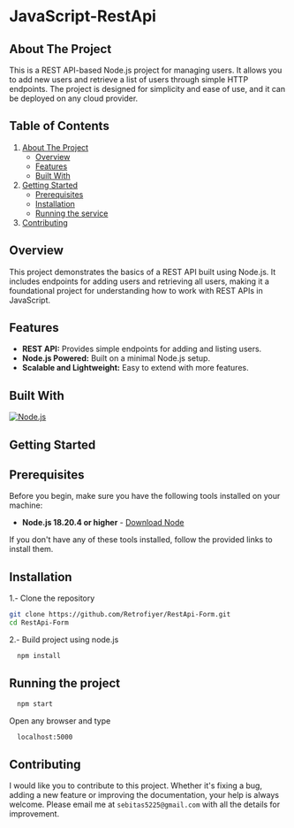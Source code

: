 # JavaScript-RestApi

## About The Project

This is a REST API-based Node.js project for managing users. It allows you to add new users and retrieve a list of users through simple HTTP endpoints. The project is designed for simplicity and ease of use, and it can be deployed on any cloud provider.

## Table of Contents

<ol>
    <li>
      <a href="#about-the-project">About The Project</a>
      <ul>
        <li><a href="#overview">Overview</a></li>
        <li><a href="#features">Features</a></li>
        <li><a href="#built-with">Built With</a></li>
      </ul>
    </li>
    <li>
      <a href="#getting-started">Getting Started</a>
      <ul>
        <li><a href="#prerequisites">Prerequisites</a></li>
        <li><a href="#installation">Installation</a></li>
        <li><a href="#running-the-project">Running the service</a></li>
      </ul>
    </li>
    <li>
      <a href="#contributing">Contributing</a>
    </li>
 </ol>

## Overview

This project demonstrates the basics of a REST API built using Node.js. It includes endpoints for adding users and retrieving all users, making it a foundational project for understanding how to work with REST APIs in JavaScript.

## Features

<div>
  <ul>
      <li> <b>REST API:</b> Provides simple endpoints for adding and listing users.</li>
      <li> <b>Node.js Powered:</b> Built on a minimal Node.js setup.</li>
      <li> <b>Scalable and Lightweight:</b> Easy to extend with more features.</li>
  </ul>
</div>

## Built With

[![Node.js][nodejs.com]][nodejs-url]

<!-- GETTING STARTED -->
## Getting Started

## Prerequisites

Before you begin, make sure you have the following tools installed on your machine:

- **Node.js 18.20.4 or higher** - [Download Node](https://nodejs.org/en/download/package-manager)

If you don't have any of these tools installed, follow the provided links to install them.


## Installation

1.- Clone the repository
   ```sh
   git clone https://github.com/Retrofiyer/RestApi-Form.git
   cd RestApi-Form
   ```
2.- Build project using node.js
 ```sh
   npm install
   ```
## Running the project

  ```sh
    npm start
   ```

Open any browser and type

 ```sh
   localhost:5000
   ```
   
## Contributing

I would like you to contribute to this project. Whether it's fixing a bug, adding a new feature or improving the documentation, your help is always welcome. Please email me at `sebitas5225@gmail.com` with all the details for improvement.

<!-- LINKS & IMAGES -->

[docker.com]: https://img.shields.io/badge/Docker-black?style=for-the-badge&logo=docker&logoColor=white
[docker-url]: https://www.docker.com/
[nodejs.com]: https://img.shields.io/badge/Node.js-black?style=for-the-badge&logo=node.js&logoColor=white
[nodejs-url]: https://nodejs.org/